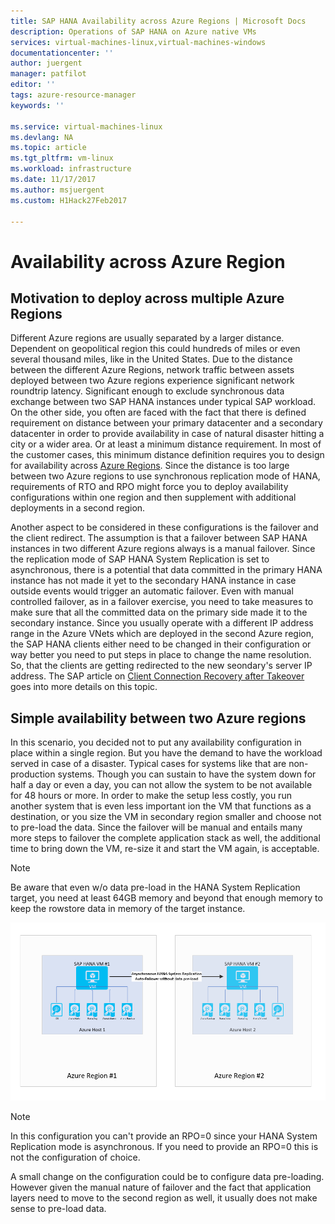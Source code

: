 ```yaml
---
title: SAP HANA Availability across Azure Regions | Microsoft Docs
description: Operations of SAP HANA on Azure native VMs
services: virtual-machines-linux,virtual-machines-windows
documentationcenter: ''
author: juergent
manager: patfilot
editor: ''
tags: azure-resource-manager
keywords: ''

ms.service: virtual-machines-linux
ms.devlang: NA
ms.topic: article
ms.tgt_pltfrm: vm-linux
ms.workload: infrastructure
ms.date: 11/17/2017
ms.author: msjuergent
ms.custom: H1Hack27Feb2017

---
```


# Availability across Azure Region
## Motivation to deploy across multiple Azure Regions
Different Azure regions are usually separated by a larger distance. Dependent on geopolitical region this could hundreds of miles or even several thousand miles, like in the United States. Due to the distance between the different Azure Regions, network traffic between assets deployed between two Azure regions experience significant network roundtrip latency. Significant enough to exclude synchronous data exchange between two SAP HANA instances under typical SAP workload. 
On the other side, you often are faced with the fact that there is defined requirement on distance between your primary datacenter and a secondary datacenter in order to provide availability in case of natural disaster hitting a city or a wider area. Or at least a minimum distance requirement. In most of the customer cases, this minimum distance definition requires you to design for availability across [Azure Regions](https://azure.microsoft.com/regions/). Since the distance is too large between two Azure regions to use synchronous replication mode of HANA, requirements of RTO and RPO might force you to deploy availability configurations within one region and then supplement with additional deployments in a second region.

Another aspect to be considered in these configurations is the failover and the client redirect. The assumption is that a failover between SAP HANA instances in two different Azure regions always is a manual failover. Since the replication mode of SAP HANA System Replication is set to asynchronous, there is a potential that data committed in the primary HANA instance has not made it yet to the secondary HANA instance in case outside events would trigger an automatic failover. Even with manual controlled failover, as in a failover exercise, you need to take measures to make sure that all the committed data on the primary side made it to the secondary instance. 
Since you usually operate with a different IP address range in the Azure VNets which are deployed in the second Azure region, the SAP HANA clients either need to be changed in their configuration or way better you need to put steps in place to change the name resolution. So, that the clients are getting redirected to the new seondary's server IP address. The SAP article on [Client Connection Recovery after Takeover](https://help.sap.com/doc/6b94445c94ae495c83a19646e7c3fd56/2.0.02/en-US/c93a723ceedc45da9a66ff47672513d3.html) goes into more details on this topic.   

## Simple availability between two Azure regions
In this scenario, you decided not to put any availability configuration in place within a single region. But you have the demand to have the workload served in case of a disaster. Typical cases for systems like that are non-production systems. Though you can sustain to have the system down for half a day or even a day, you can not allow the system to be not available for 48 hours or more. In order to make the setup less costly, you run another system that is even less important ion the VM that functions as a destination, or you size the VM in secondary region smaller and choose not to pre-load the data. Since the failover will be manual and entails many more steps to failover the complete application stack as well, the additional time to bring down the VM, re-size it and start the VM again, is acceptable.

> [!NOTE]
> Be aware that even w/o data pre-load in the HANA System Replication target, you need at least 64GB memory and beyond that enough memory to keep the rowstore data in memory of the target instance.

![Two VMs over two regions](./media/sap-hana-availability-two-region/two_vm_HSR_async_2regions_nopreload.PNG)

> [!NOTE]
> In this configuration you can't provide an RPO=0 since your HANA System Replication mode is asynchronous. If you need to provide an RPO=0 this is not the configuration of choice.

A small change on the configuration could be to configure data pre-loading. However given the manual nature of failover and the fact that application layers need to move to the second region as well, it usually does not make sense to pre-load data.  

 
  
